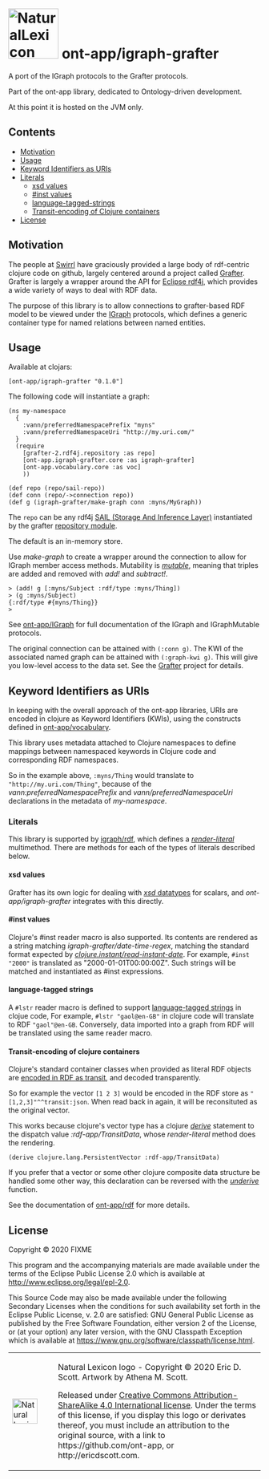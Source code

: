# <img src="http://ericdscott.com/NaturalLexiconLogo.png" alt="NaturalLexicon logo" :width=100 height=100/> ont-app/igraph-grafter 

A port of the IGraph protocols to the Grafter protocols.

Part of the ont-app library, dedicated to Ontology-driven development.

At this point it is hosted on the JVM only.

## Contents
- [Motivation](#h2-motivation)
- [Usage](#h2-usage)
- [Keyword Identifiers as URIs](#h2-keyword-identifiers)
- [Literals](#h2-literals)
  - [xsd values](#h3-xsd)
  - [#inst values](#h3-inst-values)
  - [language-tagged-strings](#h3-language-tagged-strings)
  - [Transit-encoding of Clojure containers](#h3-transit-encoding)
- [License](#h2-license)

<a name="h2-motivation"></a>
## Motivation
The people at [Swirrl](https://www.swirrl.com/) have graciously
provided a large body of rdf-centric clojure code on github, largely
centered around a project called
[Grafter](https://github.com/Swirrl/grafter). Grafter is largely a
wrapper around the API for [Eclipse rdf4j](https://rdf4j.org/), which
provides a wide variety of ways to deal with RDF data.

The purpose of this library is to allow connections to grafter-based
RDF model to be viewed under the
[IGraph](https://github.com/ont-app/igraph) protocols, which defines a
generic container type for named relations between named entities.

<a name="h2-usage"></a>
## Usage

Available at clojars:

```
[ont-app/igraph-grafter "0.1.0"]
```

The following code will instantiate a graph:

```
(ns my-namespace
  {
    :vann/preferredNamespacePrefix "myns"
    :vann/preferredNamespaceUri "http://my.uri.com/"
  }
  (require 
    [grafter-2.rdf4j.repository :as repo]
    [ont-app.igraph-grafter.core :as igraph-grafter]
    [ont-app.vocabulary.core :as voc]  
    ))

(def repo (repo/sail-repo))
(def conn (repo/->connection repo))
(def g (igraph-grafter/make-graph conn :myns/MyGraph))
```

The `repo` can be any rdf4j [SAIL (Storage And Inference Layer)](https://rdf4j.org/javadoc/latest/org/eclipse/rdf4j/sail/package-summary.html)
instantiated by the grafter [repository
module](https://cljdoc.org/d/grafter/grafter/2.0.3/api/grafter-2.rdf4j.repository).

The default is an in-memory store.

Use _make-graph_ to create a wrapper around the connection to allow
for IGraph member access methods. Mutability is
[_mutable_](https://github.com/ont-app/igraph#IGraphMutable), meaning
that triples are added and removed with _add!_ and _subtract!_.

```
> (add! g [:myns/Subject :rdf/type :myns/Thing])
> (g :myns/Subject)
{:rdf/type #{myns/Thing}}
>
```

See [ont-app/IGraph](https://github.com/ont-app/igraph) for
full documentation of the IGraph and IGraphMutable protocols.

The original connection can be attained with `(:conn g)`.  The KWI of
the associated named graph can be attained with `(:graph-kwi g)`. This
will give you low-level access to the data set. See the
[Grafter](https://github.com/Swirrl/grafter) project for details.


<a name="h2-keyword-identifiers"></a>
## Keyword Identifiers as URIs

In keeping with the overall approach of the ont-app libraries, URIs
are encoded in clojure as Keyword Identifiers (KWIs), using the
constructs defined in
[ont-app/vocabulary](https://github.com/ont-app/vocabulary).

This library uses metadata attached to Clojure namespaces to define
mappings between namespaced keywords in Clojure code and corresponding
RDF namespaces.

So in the example above, `:myns/Thing` would translate to
`"http://my.uri.com/Thing"`, because of the
_vann:preferredNamespacePrefix_ and _vann/preferredNamespaceUri_
declarations in the metadata of _my-namespace_.

<a name="h2-literals"></a>
### Literals

This library is supported by
[igraph/rdf](https://github.com/ont-app/rdf), which defines a
[_render-literal_](https://github.com/ont-app/rdf#h3-render-literal-multimethod)
multimethod. There are methods for each of the types of literals
described below.

<a name="h3-xsd"></a>
#### xsd values
Grafter has its own logic for dealing with [_xsd_
datatypes](https://en.wikipedia.org/wiki/XML_Schema_(W3C)) for
scalars, and _ont-app/igraph-grafter_ integrates with this directly.

<a name="h3-inst-values"></a>
#### #inst values
Clojure's #inst reader macro is also supported. Its contents are
rendered as a string matching _igraph-grafter/date-time-regex_,
matching the standard format expected by
[_clojure.instant/read-instant-date_](https://clojuredocs.org/clojure.instant/read-instant-date).
For example, `#inst "2000"` is translated as
"2000-01-01T00:00:00Z". Such strings will be matched and instantiated
as #inst expressions.

<a name="h3-language-tagged-strings"></a>
#### language-tagged strings
A `#lstr` reader macro is defined to support [language-tagged
strings](https://github.com/ont-app/vocabulary/#h2-language-tagged-strings)
in clojue code, For example, `#lstr "gaol@en-GB"` in clojure code will
translate to RDF `"gaol"@en-GB`. Conversely, data imported into a
graph from RDF will be translated using the same reader macro.

<a name="h3-transit-encoding"></a>
#### Transit-encoding of clojure containers
Clojure's standard container classes when provided as literal RDF
objects are [encoded in RDF as
transit](https://github.com/ont-app/rdf#h3-transit-encoded-values),
and decoded transparently.

So for example the vector `[1 2 3]` would be encoded in the RDF store
as `"[1,2,3]"^^transit:json`. When read back in again, it will be
reconsituted as the original vector.

This works because clojure's vector type has a clojure
[_derive_](https://clojuredocs.org/clojure.core/derive) statement to
the dispatch value _:rdf-app/TransitData_, whose _render-literal_
method does the rendering.

```
(derive clojure.lang.PersistentVector :rdf-app/TransitData)
```

If you prefer that a vector or some other clojure composite data
structure be handled some other way, this declaration can be reversed
with the [_underive_
](https://clojuredocs.org/clojure.core/underive)function.

See the documentation of [ont-app/rdf](https://github.com/ont-app/rdf)
for more details.

<a name="h2-license"></a>
## License

Copyright © 2020 FIXME

This program and the accompanying materials are made available under
the terms of the Eclipse Public License 2.0 which is available at
http://www.eclipse.org/legal/epl-2.0.

This Source Code may also be made available under the following
Secondary Licenses when the conditions for such availability set forth
in the Eclipse Public License, v. 2.0 are satisfied: GNU General
Public License as published by the Free Software Foundation, either
version 2 of the License, or (at your option) any later version, with
the GNU Classpath Exception which is available at
https://www.gnu.org/software/classpath/license.html.


<table> <tr> <td width=75> <img
src="http://ericdscott.com/NaturalLexiconLogo.png" alt="Natural
Lexicon logo" :width=50 height=50/> </td> <td> <p>Natural Lexicon
logo - Copyright © 2020 Eric D. Scott. Artwork by Athena M. Scott.</p>
<p>Released under <a
href="https://creativecommons.org/licenses/by-sa/4.0/">Creative
Commons Attribution-ShareAlike 4.0 International license</a>. Under
the terms of this license, if you display this logo or derivates
thereof, you must include an attribution to the original source, with
a link to https://github.com/ont-app, or http://ericdscott.com. </p>
</td> </tr> <table>
